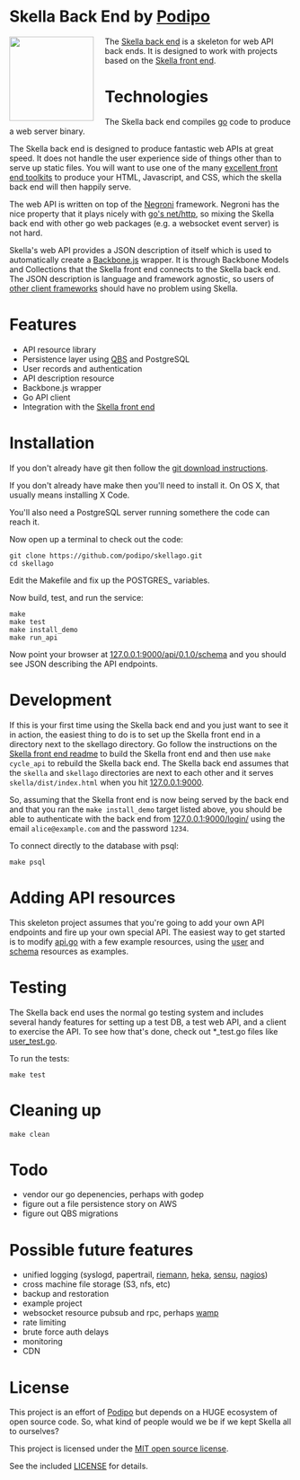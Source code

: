 # Skella Back End by [Podipo](http://podipo.com/)

<div style="text-align: center;">
	<img width="150" style="float: left; margin: 0 20px 2px 0;"  src="http://podipo.github.io/skella/images/Skella-logo-300.png" /> 
</div>

The [Skella back end](https://github.com/podipo/skellago/) is a skeleton for web API back ends.  It is designed to work with projects based on the [Skella front end](https://github.com/podipo/skella/).

# Technologies

The Skella back end compiles [go](http://golang.org/) code to produce a web server binary.

The Skella back end is designed to produce fantastic web APIs at great speed. It does not handle the user experience side of things other than to serve up static files.  You will want to use one of the many [excellent front end toolkits](https://github.com/podipo/skella/) to produce your HTML, Javascript, and CSS, which the skella back end will then happily serve.

The web API is written on top of the [Negroni](http://negroni.codegangsta.io/) framework.  Negroni has the nice property that it plays nicely with [go's net/http](http://golang.org/pkg/net/http/), so mixing the Skella back end with other go web packages (e.g. a websocket event server) is not hard.

Skella's web API provides a JSON description of itself which is used to automatically create a [Backbone.js](http://backbonejs.org/) wrapper.  It is through Backbone Models and Collections that the Skella front end connects to the Skella back end.  The JSON description is language and framework agnostic, so users of [other client frameworks](http://vanilla-js.com/) should have no problem using Skella.

# Features

- API resource library
- Persistence layer using [QBS](https://github.com/coocood/qbs) and PostgreSQL
- User records and authentication
- API description resource
- Backbone.js wrapper
- Go API client
- Integration with the [Skella front end](https://github.com/podipo/skella/)

# Installation

If you don't already have git then follow the [git download instructions](http://www.git-scm.com/downloads).

If you don't already have make then you'll need to install it.  On OS X, that usually means installing X Code.

You'll also need a PostgreSQL server running somethere the code can reach it.

Now open up a terminal to check out the code:

	git clone https://github.com/podipo/skellago.git
	cd skellago

Edit the Makefile and fix up the POSTGRES_ variables.

Now build, test, and run the service:

	make
	make test
	make install_demo
	make run_api

Now point your browser at [127.0.0.1:9000/api/0.1.0/schema](http://127.0.0.1:9000/api/0.1.0/schema) and you should see JSON describing the API endpoints.

# Development

If this is your first time using the Skella back end and you just want to see it in action, the easiest thing to do is to set up the Skella front end in a directory next to the skellago directory.  Go follow the instructions on the [Skella front end readme](https://github.com/podipo/skella/) to build the Skella front end and then use `make cycle_api` to rebuild the Skella back end.  The Skella back end assumes that the `skella` and `skellago` directories are next to each other and it serves `skella/dist/index.html` when you hit [127.0.0.1:9000](http://127.0.0.1:9000/).

So, assuming that the Skella front end is now being served by the back end and that you ran the `make install_demo` target listed above, you should be able to authenticate with the back end from [127.0.0.1:9000/login/](http://127.0.0.1:9000/login/) using the email `alice@example.com` and the password `1234`.

To connect directly to the database with psql:

	make psql

# Adding API resources

This skeleton project assumes that you're going to add your own API endpoints and fire up your own special API.  The easiest way to get started is to modify [api.go](https://github.com/podipo/skellago/blob/master/go/src/podipo.com/skellago/api/api.go) with a few example resources, using the [user](https://github.com/podipo/skellago/blob/master/go/src/podipo.com/skellago/be/user_api.go) and [schema](https://github.com/podipo/skellago/blob/master/go/src/podipo.com/skellago/be/schema.go) resources as examples.

# Testing

The Skella back end uses the normal go testing system and includes several handy features for setting up a test DB, a test web API, and a client to exercise the API.  To see how that's done, check out *_test.go files like [user_test.go](https://github.com/podipo/skellago/blob/master/go/src/podipo.com/skellago/be/user_test.go).

To run the tests:

	make test

# Cleaning up

	make clean
	
# Todo
- vendor our go depenencies, perhaps with godep
- figure out a file persistence story on AWS
- figure out QBS migrations

# Possible future features

- unified logging (syslogd, papertrail, [riemann](http://riemann.io/), [heka](https://blog.mozilla.org/services/2013/04/30/introducing-heka/), [sensu](http://sensuapp.org/), [nagios](http://www.nagios.org/))
- cross machine file storage (S3, nfs, etc)
- backup and restoration
- example project
- websocket resource pubsub and rpc, perhaps [wamp](http://wamp.ws/spec/)
- rate limiting
- brute force auth delays
- monitoring
- CDN

# License

This project is an effort of [Podipo](http://podipo.com/) but depends on a HUGE ecosystem of open source code.  So, what kind of people would we be if we kept Skella all to ourselves?

This project is licensed under the [MIT open source license](http://opensource.org/licenses/MIT).

See the included [LICENSE](https://github.com/podipo/skellago/blob/master/LICENSE) for details.
